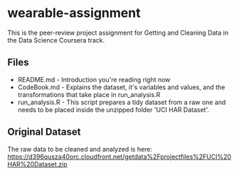 # wearable-assignment
This is the peer-review project assignment for Getting and Cleaning Data in the Data Science Coursera track.

## Files
* README.md - Introduction you're reading right now
* CodeBook.md - Explains the dataset, it's variables and values, and the transformations that take place in run_analysis.R
* run_analysis.R - This script prepares a tidy dataset from a raw one and needs to be placed inside the unzipped folder 'UCI HAR Dataset'.

## Original Dataset
The raw data to be cleaned and analyzed is here: https://d396qusza40orc.cloudfront.net/getdata%2Fprojectfiles%2FUCI%20HAR%20Dataset.zip
